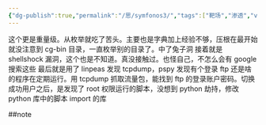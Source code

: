 ```yaml
---
{"dg-publish":true,"permalink":"/思/symfonos3/","tags":["靶场","渗透","vulnhub","linux"]}
---
```



这个更是重量级。从枚举就吃了苦头。主要也是字典加上经验不够，压根在最开始就没注意到 cg-bin 目录，一直枚举别的目录了。中了兔子洞
接着就是 shellshock 漏洞，这个也是不知道。真没接触过。也怪自己，不怎么会有 google 搜索这些
最后就是用了 linpeas 发现 tcpdump，pspy 发现有个登录 ftp 还是啥的程序在定期运行。用 tcpdump 抓取流量包，能找到 ftp 的登录账户密码。切换成功用户之后，是发现了 root 权限运行的脚本，没想到 python 劫持，修改 python 库中的脚本 import 的库

##note


